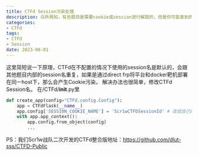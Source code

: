```yaml
---
title: CTFd Session污染处理
description: 众所周知，有些题目是需要cookie或session进行解题的，但是你可能拿到的session被平台污染。
categories:
- CTFd
tags:
- CTFd
- Session
date: 2023-06-01
---
```

这里简短说一下原理，CTFd在不配置的情况下使用的session名是默认的，会跟其他题目内部的session名重复，如果是通过direct frp将平台和docker靶机部署在同一host下，那么会产生Cookie污染。
解决办法也很简单，修改CTFd Session名。
在/CTFd/__init__.py里

```python
def create_app(config="CTFd.config.Config"):
    app = CTFdFlask(__name__)
    app.config['SESSION_COOKIE_NAME'] = 'Scr1wCTFDSessionId' # 改成自己的新Session名就行
    with app.app_context():
        app.config.from_object(config)
        ...
```

PS：我们Scr1w战队二次开发的CTFd整合版地址：https://github.com/dlut-sss/CTFD-Public
